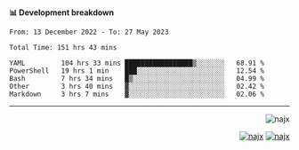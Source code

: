 <b>📊 Development breakdown</b>
<!--START_SECTION:waka-->

```text
From: 13 December 2022 - To: 27 May 2023

Total Time: 151 hrs 43 mins

YAML         104 hrs 33 mins █████████████████▒░░░░░░░   68.91 %
PowerShell   19 hrs 1 min    ███░░░░░░░░░░░░░░░░░░░░░░   12.54 %
Bash         7 hrs 34 mins   █▒░░░░░░░░░░░░░░░░░░░░░░░   04.99 %
Other        3 hrs 40 mins   ▓░░░░░░░░░░░░░░░░░░░░░░░░   02.42 %
Markdown     3 hrs 7 mins    ▓░░░░░░░░░░░░░░░░░░░░░░░░   02.06 %
```

<!--END_SECTION:waka-->
-----
<p align="right">
  <img src="https://komarev.com/ghpvc/?username=najx&label=GitHub%20Profile%20Views&color=yellow&style=flat" alt="najx" />
</p align="center">
<p align="right">
  <a href="https://www.linkedin.com/in/abdx"><img src="https://img.shields.io/badge/LinkedIn--_.svg?style=social&logo=linkedin" alt="najx"></a>
  <a href="https://stackoverflow.com/users/19588110/najim-abdelmoula"><img src="https://img.shields.io/badge/Stack Overflow--_.svg?style=social&logo=stackoverflow" alt="najx"></a>
</p align="center">
